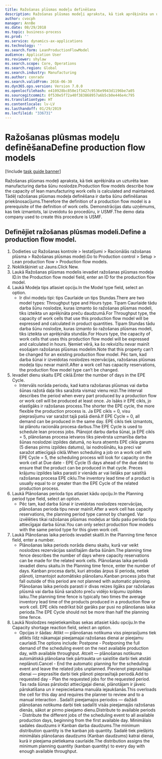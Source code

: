 ```yaml
---
title: Ražošanas plūsmas modeļu definēšana
description: Ražošanas plūsmas modeļi apraksta, kā tiek aprēķināta un uzturēta lean manufacturing darba šūnu noslodze.
author: cvocph
manager: AnnBe
ms.date: 08/29/2018
ms.topic: business-process
ms.prod: ''
ms.service: dynamics-ax-applications
ms.technology: ''
ms.search.form: LeanProductionFlowModel
audience: Application User
ms.reviewer: shylaw
ms.search.scope: Core, Operations
ms.search.region: Global
ms.search.industry: Manufacturing
ms.author: conradv
ms.search.validFrom: 2016-06-30
ms.dyn365.ops.version: Version 7.0.0
ms.openlocfilehash: e410928bc850e1f3427c9536e9943d1196be7a05
ms.sourcegitcommit: 0f530e5f72a40f383868957a6b5cb0e446e4c795
ms.translationtype: HT
ms.contentlocale: lv-LV
ms.lasthandoff: 01/29/2019
ms.locfileid: "336731"
---
```

# <a name="define-production-flow-models"></a><span data-ttu-id="215de-103">Ražošanas plūsmas modeļu definēšana</span><span class="sxs-lookup"><span data-stu-id="215de-103">Define production flow models</span></span>

[!include [task guide banner](../../includes/task-guide-banner.md)]

<span data-ttu-id="215de-104">Ražošanas plūsmas modeļi apraksta, kā tiek aprēķināta un uzturēta lean manufacturing darba šūnu noslodze.</span><span class="sxs-lookup"><span data-stu-id="215de-104">Production flow models describe how the capacity of lean manufacturing work cells is calculated and maintained.</span></span> <span data-ttu-id="215de-105">Tādēļ ražošanas plūsmas modeļa definēšana ir darba šūnu definēšanas priekšnosacījums.</span><span class="sxs-lookup"><span data-stu-id="215de-105">Therefore the definition of a production flow model is a prerequisite of the definition of work cells.</span></span> <span data-ttu-id="215de-106">Demonstrācijas datu uzņēmums, kas tiek izmantots, lai izveidotu šo procedūru, ir USMF.</span><span class="sxs-lookup"><span data-stu-id="215de-106">The demo data company used to create this procedure is USMF.</span></span>


## <a name="define-a-production-flow-model"></a><span data-ttu-id="215de-107">Definējiet ražošanas plūsmas modeli.</span><span class="sxs-lookup"><span data-stu-id="215de-107">Define a production flow model.</span></span> 
1. <span data-ttu-id="215de-108">Dodieties uz Ražošanas kontrole > Iestatījumi > Racionālās ražošanas plūsma > Ražošanas plūsmas modeļi.</span><span class="sxs-lookup"><span data-stu-id="215de-108">Go to Production control > Setup > Lean production flow > Production flow models.</span></span>
2. <span data-ttu-id="215de-109">Noklikšķiniet uz Jauns.</span><span class="sxs-lookup"><span data-stu-id="215de-109">Click New.</span></span>
3. <span data-ttu-id="215de-110">Laukā Ražošanas plūsmas modelis ievadiet ražošanas plūsmas modeļa ID.</span><span class="sxs-lookup"><span data-stu-id="215de-110">In the Production flow model field, enter an ID for the production flow model.</span></span>
4. <span data-ttu-id="215de-111">Laukā Modeļa tips atlasiet opciju.</span><span class="sxs-lookup"><span data-stu-id="215de-111">In the Model type field, select an option.</span></span>
    * <span data-ttu-id="215de-112">Ir divi modeļu tipi: tips Caurlaide un tips Stundas.</span><span class="sxs-lookup"><span data-stu-id="215de-112">There are two model types: Throughput type and Hours type.</span></span> <span data-ttu-id="215de-113">Tipam Caurlaide tādu darba šūnu noslodze, kuras izmanto šo ražošanas plūsmas modeli, tiks izteikta un aprēķināta preču daudzumā.</span><span class="sxs-lookup"><span data-stu-id="215de-113">For Throughput type, the capacity of work cells that use this production flow model will be expressed and calculated in product quantities.</span></span> <span data-ttu-id="215de-114">Tipam Stundas tādu darba šūnu noslodze, kuras izmanto šo ražošanas plūsmas modeli, tiks izteikta un aprēķināta stundās.</span><span class="sxs-lookup"><span data-stu-id="215de-114">For Hours type, the capacity of work cells that uses this production flow model will be expressed and calculated in hours.</span></span> <span data-ttu-id="215de-115">Ņemiet vērā, ka šo rekvizītu nevar mainīt esošajam ražošanas plūsmas modelim.</span><span class="sxs-lookup"><span data-stu-id="215de-115">Note that this property can’t be changed for an existing production flow model.</span></span> <span data-ttu-id="215de-116">Pēc tam, kad darba šūnai ir izveidotas noslodzes rezervācijas, ražošanas plūsmas modeļa tipu nevar mainīt.</span><span class="sxs-lookup"><span data-stu-id="215de-116">After a work cell has capacity reservations, the production flow model type can’t be changed.</span></span>  
5. <span data-ttu-id="215de-117">Ievadiet dienu skaitu EPE ciklā.</span><span class="sxs-lookup"><span data-stu-id="215de-117">Enter the number of days in the EPE Cycle.</span></span>
    * <span data-ttu-id="215de-118">Intervāls norāda periodu, kad katra ražošanas plūsmas vai darba šūnas ražotā daļa tiks saražota vismaz vienu reizi.</span><span class="sxs-lookup"><span data-stu-id="215de-118">The interval describes the period when every part produced by a production flow or work cell will be produced at least once.</span></span> <span data-ttu-id="215de-119">Jo īsāks ir EPE cikls, jo elastīgāks ir ražošanas process.</span><span class="sxs-lookup"><span data-stu-id="215de-119">The shorter the EPE cycle, the more flexible the production process is.</span></span> <span data-ttu-id="215de-120">Ja EPE cikls = 0, visu pieprasījumu var saražot tajā pašā dienā.</span><span class="sxs-lookup"><span data-stu-id="215de-120">If EPE Cycle = 0, all demand can be produced in the same day.</span></span> <span data-ttu-id="215de-121">EPE cikls tiek izmantots, lai plānotu racionāla procesa darbus.</span><span class="sxs-lookup"><span data-stu-id="215de-121">The EPE Cycle is used to schedule lean process jobs.</span></span> <span data-ttu-id="215de-122">Plānojot darbu darba šūnai, ja EPE cikls = 5, plānošanas procesa ietvaros tiks pievērsta uzmanība darba šūnas noslodzei izpildes datumā, no kura atņemts EPE cikla garums (5 dienas pirms izpildes datums), lai nodrošinātu, ka preci var saražot attiecīgajā ciklā.</span><span class="sxs-lookup"><span data-stu-id="215de-122">When scheduling a job on a work cell with EPE Cycle = 5, the scheduling process will look for capacity on the work cell at Due date - EPE Cycle (5 days ahead of the due date) to ensure that the product can be produced in that cycle.</span></span> <span data-ttu-id="215de-123">Preces krājumu izpildes laiks parasti ir vienāds ar vai lielāks par saistītā ražošanas procesa EPE ciklu.</span><span class="sxs-lookup"><span data-stu-id="215de-123">The inventory lead time of a product is usually equal to or greater than the EPE Cycle of the related production process.</span></span>  
6. <span data-ttu-id="215de-124">Laukā Plānošanas perioda tips atlasiet kādu opciju.</span><span class="sxs-lookup"><span data-stu-id="215de-124">In the Planning period type field, select an option.</span></span>
    * <span data-ttu-id="215de-125">Pēc tam, kad darba šūnai ir izveidotas noslodzes rezervācijas, plānošanas perioda tipu nevar mainīt.</span><span class="sxs-lookup"><span data-stu-id="215de-125">After a work cell has capacity reservations, the planning period type cannot by changed.</span></span> <span data-ttu-id="215de-126">Var izvēlēties tikai ražošanas plūsmas modeļus ar tādu pašu perioda tipu attiecīgajai darba šūnai.</span><span class="sxs-lookup"><span data-stu-id="215de-126">You can only select production flow models with the same period type for this given work cell.</span></span>  
7. <span data-ttu-id="215de-127">Laukā Plānošanas laika periods ievadiet skaitli.</span><span class="sxs-lookup"><span data-stu-id="215de-127">In the Planning time fence field, enter a number.</span></span>
    * <span data-ttu-id="215de-128">Plānošanas laika periods norāda dienu skaitu, kurā var veikt noslodzes rezervācijas saistītajām darba šūnām.</span><span class="sxs-lookup"><span data-stu-id="215de-128">The planning time fence describes the number of days where capacity reservations can be made for the related work cells.</span></span> <span data-ttu-id="215de-129">Plānošanas laika periodā ievadiet dienu skaitu.</span><span class="sxs-lookup"><span data-stu-id="215de-129">In the Planning time fence, enter the number of days.</span></span>   <span data-ttu-id="215de-130">Kanban procesa darbi, kuri atrodas ārpus šī perioda, netiek plānoti, izmantojot automātisko plānošanu.</span><span class="sxs-lookup"><span data-stu-id="215de-130">Kanban process jobs that fall outside of this period are not planned with automatic planning.</span></span> <span data-ttu-id="215de-131">Plānošanas laika periods parasti ir divas reizes ilgāks par ražošanas plūsmā vai darba šūnā saražoto preču vidējo krājumu izpildes laiku.</span><span class="sxs-lookup"><span data-stu-id="215de-131">The planning time fence is typically two times the average inventory lead time of the products produced in a production flow or work cell.</span></span> <span data-ttu-id="215de-132">EPE cikls nedrīkst būt garāks par pusi no plānošanas laika perioda.</span><span class="sxs-lookup"><span data-stu-id="215de-132">The EPE Cycle should not be more than half the planning time fence.</span></span>     
8. <span data-ttu-id="215de-133">Laukā Noslodzes nepietiekamības sekas atlasiet kādu opciju.</span><span class="sxs-lookup"><span data-stu-id="215de-133">In the Capacity shortage reaction field, select an option.</span></span>
    * <span data-ttu-id="215de-134">Opcijas ir šādas: Atlikt — plānošanas notikuma viss pieprasījums tiek atlikts līdz nākamajai pieejamajai ražošanas dienai ar pieejamu caurlaidi.</span><span class="sxs-lookup"><span data-stu-id="215de-134">The options include:   Postpone - Postponing the full demand of the scheduling event on the next available production day, with available throughput.</span></span> <span data-ttu-id="215de-135">Atcelt — plānošanas notikuma automātiskā plānošana tiek pārtraukta un saistītie darbi tiek atstāti neplānoti.</span><span class="sxs-lookup"><span data-stu-id="215de-135">Cancel - End the automatic planning for the scheduling event and leave the related jobs unplanned.</span></span>   <span data-ttu-id="215de-136">Pievienot pieprasītajai dienai — pieprasītie darbi tiek plānoti pieprasītajā periodā.</span><span class="sxs-lookup"><span data-stu-id="215de-136">Add to requested day - Plan the requested jobs for the requested period.</span></span> <span data-ttu-id="215de-137">Tas rada šūnas pārslodzi attiecīgajai dienai, plānotājam ir jāveic pārskatīšana un ir nepieciešama manuāla iejaukšanās.</span><span class="sxs-lookup"><span data-stu-id="215de-137">This overloads the cell for this day and requires the planner to review and to a manual interaction .</span></span>   <span data-ttu-id="215de-138">Sadalīt pieejamajos periodos — dažādi plānošanas notikuma darbi tiek sadalīti visās pieejamajās ražošanas dienās, sākot ar pirmo pieejamo dienu.</span><span class="sxs-lookup"><span data-stu-id="215de-138">Distribute to available periods - Distribute the different jobs of the scheduling event to all available production days, beginning from the first available day.</span></span> <span data-ttu-id="215de-139">Minimālais sadales daudzums ir Kanban darba daudzums.</span><span class="sxs-lookup"><span data-stu-id="215de-139">The minimum distribution quantity is the kanban job quantity.</span></span> <span data-ttu-id="215de-140">Sadalē tiek piešķirts minimālais plānošanas daudzums (Kanban daudzums) katrai dienai, kurā ir pieejama pietiekama caurlaide.</span><span class="sxs-lookup"><span data-stu-id="215de-140">The distribution assigns the minimum planning quantity (kanban quantity) to every day with enough available throughput.</span></span>  

